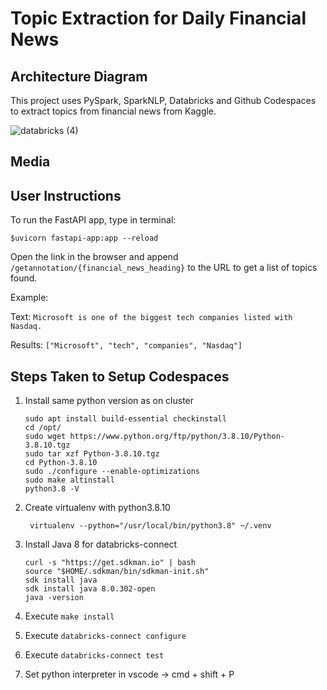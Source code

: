 # Topic Extraction for Daily Financial News


## Architecture Diagram

This project uses PySpark, SparkNLP, Databricks and Github Codespaces to extract topics from financial news from Kaggle.

![databricks (4)](https://user-images.githubusercontent.com/112586823/191080189-694285cc-cc96-439c-9bf7-313a58806685.jpg)

## Media

## User Instructions

To run the FastAPI app, type in terminal:

`$uvicorn fastapi-app:app --reload`

Open the link in the browser and append `/getannotation/{financial_news_heading}` to the URL to get a list of topics found.

Example:

Text: `Microsoft is one of the biggest tech companies listed with Nasdaq.` 

Results: `["Microsoft", "tech", "companies", "Nasdaq"]`

## Steps Taken to Setup Codespaces
1. Install same python version as on cluster
    
    ```
    sudo apt install build-essential checkinstall
    cd /opt/
    sudo wget https://www.python.org/ftp/python/3.8.10/Python-3.8.10.tgz
    sudo tar xzf Python-3.8.10.tgz
    cd Python-3.8.10
    sudo ./configure --enable-optimizations
    sudo make altinstall
    python3.8 -V
    ```
    
2. Create virtualenv with python3.8.10
   ```
    virtualenv --python="/usr/local/bin/python3.8" ~/.venv
    ```
    
3. Install Java 8 for databricks-connect

    ```
    curl -s "https://get.sdkman.io" | bash
    source "$HOME/.sdkman/bin/sdkman-init.sh"
    sdk install java
    sdk install java 8.0.302-open
    java -version
    ```

4. Execute ```make install```

5. Execute ```databricks-connect configure```
    
6. Execute ```databricks-connect test```

7. Set python interpreter in vscode → cmd + shift + P
